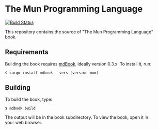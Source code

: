 # The Mun Programming Language

[![Build Status](https://travis-ci.com/mun-lang/book.svg?branch=master)](https://travis-ci.com/rust-lang/book)

This repository contains the source of "The Mun Programming Language" book.

## Requirements

Building the book requires
[mdBook](https://github.com/rust-lang-nursery/mdBook), ideally version 0.3.x. To install it, run:

```
$ cargo install mdbook --vers [version-num]
```

## Building

To build the book, type:

```
$ mdbook build 
```

The output will be in the book subdirectory. To view the book, open it in your web
browser.
